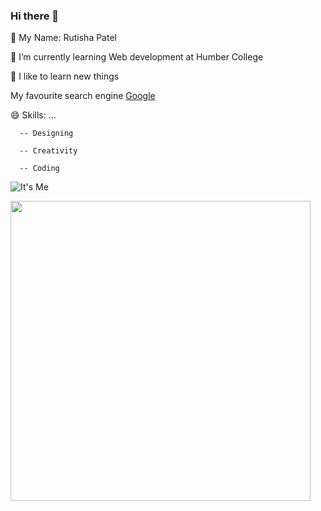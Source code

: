 ### Hi there 👋

🔭 My Name: Rutisha Patel

🌱 I’m currently learning Web development at Humber College

🤔 I like to learn new things

My favourite search engine [Google](https://www.google.com/)
  

😄 Skills: ...

      -- Designing

      -- Creativity

      -- Coding
  
![It's Me](profile.png)

<div>
  <img src="https://giphy.com/embed/HzPtbOKyBoBFsK4hyc" width="480" height="480" frameBorder="0" class="giphy-embed" allowFullScreen>
</div>
